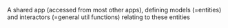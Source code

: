 A shared app (accessed from most other apps), defining models (=entities) and interactors (=general util functions) relating to these entities